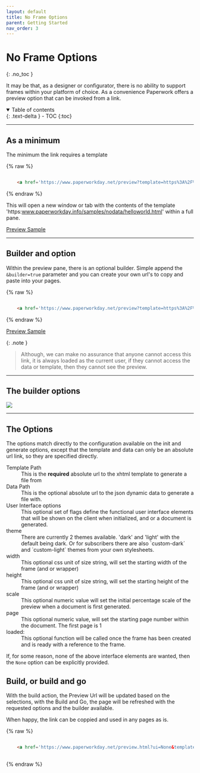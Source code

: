 ```yaml
---
layout: default
title: No Frame Options
parent: Getting Started
nav_order: 3
---
```


# No Frame Options
{: .no_toc }

It may be that, as a designer or configurator, there is no ability to support frames within your platform of choice. As a convenience Paperwork offers a preview option that can be invoked from a link.

<details open markdown="block">
  <summary>
    Table of contents
  </summary>
  {: .text-delta }
- TOC
{:toc}
</details>

---

## As a minimum

The minimum the link requires a template

{% raw %}
```html

    <a href='https://www.paperworkday.net/preview?template=https%3A%2F%2Fraw.githubusercontent.com%2Frichard-scryber%2FPaperworkDayDocs%2Fmain%2Fdocs%2F_samples%2Fnodata%2Fhelloworld.html' target='paperwork_preview' >Preview Sample</a>

```
{% endraw %}

This will open a new window or tab with the contents of the template 'https:www.paperworkday.info/samples/nodata/helloworld.html' within a full pane.

<a href='https://www.paperworkday.net/preview?template=https%3A%2F%2Fraw.githubusercontent.com%2Frichard-scryber%2FPaperworkDayDocs%2Fmain%2Fdocs%2F_samples%2Fnodata%2Fhelloworld.html' target='paperwork_preview' >Preview Sample</a>

---

## Builder and option

Within the preview pane, there is an optional builder. Simple append the `&builder=true` parameter and you can create your own url's to copy and paste into your pages.

{% raw %}
```html

    <a href='https://www.paperworkday.net/preview?template=https%3A%2F%2Fraw.githubusercontent.com%2Frichard-scryber%2FPaperworkDayDocs%2Fmain%2Fdocs%2F_samples%2Fnodata%2Fhelloworld.html&builder=true' target='paperwork_preview' >Preview Sample</a>

```
{% endraw %}


<a href='https://www.paperworkday.net/preview?template=https%3A%2F%2Fraw.githubusercontent.com%2Frichard-scryber%2FPaperworkDayDocs%2Fmain%2Fdocs%2F_samples%2Fnodata%2Fhelloworld.html%0A&builder=true' target='paperwork_preview' >Preview Sample</a>


{: .note }
> Although, we can make no assurance that anyone cannot access this link, it is always loaded as the current user, 
> if they cannot access the data or template, then they cannot see the preview.

---

## The builder options

![](https://www.paperworkday.info/assets/builderOptions.png)

---

## The Options

The options match directly to the configuration available on the init and generate options, except that the template and data can only be an absolute url link, so they are specified directly.

<dl>
    <dt>Template Path</dt>
    <dd>This is the <strong>required</strong> absolute url to the xhtml template to generate a file from</dd>
    <dt>Data Path</dt>
    <dd>This is the <emphasis>optional</emphasis> absolute url to the json dynamic data to generate a file with.</dd>
    <dt>User Interface options</dt>
    <dd>This optional set of flags define the functional user interface elements that will be shown on the client when initialized, and or a document is generated. </dd>
    <dt>theme</dt>
    <dd>There are currently 2 themes available. 'dark' and 'light' with the default being dark. Or for subscribers there are also `custom-dark` and `custom-light` themes from your own stylesheets.</dd>
    <dt>width</dt>
    <dd>This optional css unit of size string, will set the starting width of the frame (and or wrapper)</dd>
    <dt>height</dt>
    <dd>This optional css unit of size string, will set the starting height of the frame (and or wrapper)</dd>
    <dt>scale</dt>
    <dd>This optional numeric value will set the initial percentage scale of the preview when a document is first generated.</dd>
    <dt>page</dt>
    <dd>This optional numeric value, will set the starting page number within the document. The first page is 1</dd>
    <dt>loaded:</dt>
    <dd>This optional function will be called once the frame has been created and is ready with a reference to the frame.</dd>
</dl>

If, for some reason, none of the above interface elements are wanted, then the `None` option can be explicitly provided.

## Build, or build and go

With the build action, the Preview Url will be updated based on the selections, with the Build and Go, 
the page will be refreshed with the requested options and the builder available. 

When happy, the link can be coppied and used in any pages as is.

{% raw %}
```html

    <a href='https://www.paperworkday.net/preview.html?ui=None&template=https%3A%2F%2Fraw.githubusercontent.com%2Frichard-scryber%2FPaperworkDayDocs%2Fmain%2Fdocs%2F_samples%2Fnodata%2Fhelloworld.html' target='_blank' >Open my document</a>
    
```
{% endraw %}
